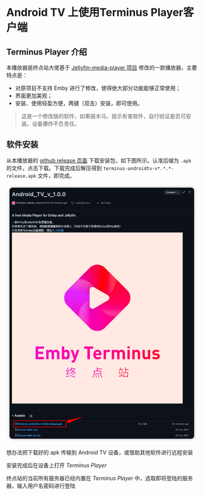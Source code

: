 # Android TV 上使用Terminus Player客户端

## Terminus Player 介绍

本播放器是终点站大佬基于 [Jellyfin-media-player 项目](https://github.com/jellyfin/jellyfin-media-player) 修改的一款播放器，主要特点是：

- 对原项目不支持 Emby 进行了修改，使得绝大部分功能能够正常使用；
- 界面更加美观；
- 安装、使用轻盈方便，两键（双击）安装，即可使用。

> 这是一个修改版的软件，如果报木马，提示有害软件，自行验证是否可安装。设备爆炸不负责任。

## 软件安装

从本播放器的 [github release 页面](https://github.com/Terminus-Media/jellyfin-media-player/releases/tag/v280922-AndroidTVv1.0.0) 下载安装包，如下图所示。认准后缀为 `.apk` 的文件，点击下载。下载完成后解压得到 `terminus-androidtv-v*.*.*-release.apk` 文件，即完成。

![img.png](../assets/img.4fc3437a.png)

想办法把下载好的 apk 传输到 Android TV 设备，或借助其他软件进行远程安装

安装完成后在设备上打开 *Terminus Player*

终点站的当前所有服务器已经内置在 *Terminus Player* 中，选取即将登陆的服务器，输入用户名密码进行登陆